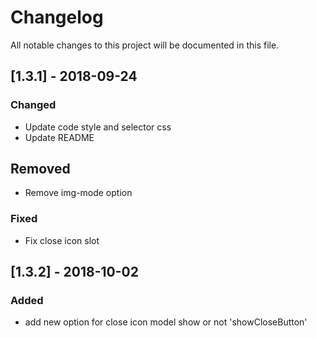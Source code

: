 # Changelog

All notable changes to this project will be documented in this file.

## [1.3.1] - 2018-09-24

### Changed

- Update code style and selector css
- Update README

## Removed

- Remove img-mode option

### Fixed

- Fix close icon slot

## [1.3.2] - 2018-10-02

### Added

- add new option for close icon model show or not 'showCloseButton'

